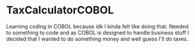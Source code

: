 # TaxCalculatorCOBOL

Learning coding in COBOL because idk I kinda felt like doing that. 
Needed to something to code and as COBOL is designed to handle business stuff I decided that I wanted to do something money and well guess I'll do taxes.
